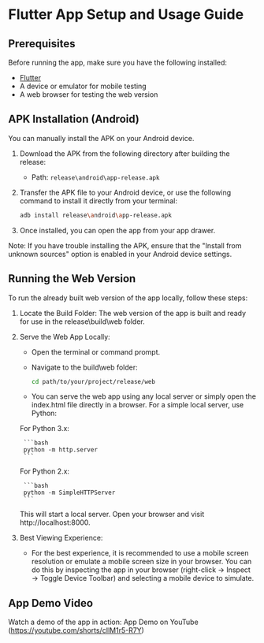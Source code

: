 # Flutter App Setup and Usage Guide

## Prerequisites
Before running the app, make sure you have the following installed:
- [Flutter](https://flutter.dev/docs/get-started/install)
- A device or emulator for mobile testing
- A web browser for testing the web version

## APK Installation (Android)
You can manually install the APK on your Android device.

1. Download the APK from the following directory after building the release:
   - Path: `release\android\app-release.apk`
   
2. Transfer the APK file to your Android device, or use the following command to install it directly from your terminal:
   ```bash 
   adb install release\android\app-release.apk
   ```

3. Once installed, you can open the app from your app drawer.

Note: If you have trouble installing the APK, ensure that the "Install from unknown sources" option is enabled in your Android device settings.

## Running the Web Version
To run the already built web version of the app locally, follow these steps:

1. Locate the Build Folder: The web version of the app is built and ready for use in the release\build\web folder.

2. Serve the Web App Locally:

    - Open the terminal or command prompt.

    - Navigate to the build\web folder:
        ```bash 
        cd path/to/your/project/release/web
        ```

    - You can serve the web app using any local server or simply open the index.html file directly in a browser. For a simple local server, use Python:

    For Python 3.x:

        ```bash
        python -m http.server
        ```

    For Python 2.x:

        ```bash
        python -m SimpleHTTPServer
        ```

    This will start a local server. Open your browser and visit http://localhost:8000.

3. Best Viewing Experience:

    - For the best experience, it is recommended to use a mobile screen resolution or emulate a mobile screen size in your browser. You can do this by inspecting the app in your browser (right-click → Inspect → Toggle Device Toolbar) and selecting a mobile device to simulate.


## App Demo Video
Watch a demo of the app in action: App Demo on YouTube (https://youtube.com/shorts/cIlM1r5-R7Y)


